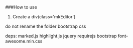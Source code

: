 ###How to use
1. Create a div(class='mkEditor')


do not rename the folder
bootstrap css

deps:
marked.js
highlight.js
jquery
requirejs
bootstrap
font-awesome.min.css